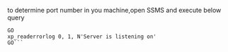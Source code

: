 to determine port number in you machine,open SSMS and execute below query
```USE master
GO
xp_readerrorlog 0, 1, N'Server is listening on' 
GO```
